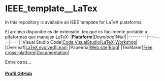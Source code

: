 # IEEE_template__LaTex
In this repository is available an IEEE template for LaTeX plataforms.

El archivo disponibe es de extensión .tex que es fácilmente portable a pltaformas que manejan LaTeX:
|**Plataform**|*Download*|_Wiki_|
|---------|--------|----|
|Visual Studio Code|[Code VisualStudio](https://code.visualstudio.com/)|[LaTeX-Workshop](https://marketplace.visualstudio.com/items?itemName=James-Yu.latex-workshop)|
|Overleaf|[LaTeX evolved](https://www.overleaf.com/)|[Lean](https://www.overleaf.com/learn)|
|Papeeria|[Web site](https://papeeria.com/)|[Blog](http://blog.papeeria.com/)|
|TexMaker|[Free cross-platform](https://www.xm1math.net/texma)|[Documentation](https://www.xm1math.net/texmaker/doc.html)|


Entre otros...


#### [Profil GitHub](https://github.com/Amigs) 
